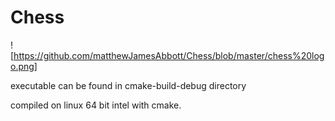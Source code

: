 # Chess
![https://github.com/matthewJamesAbbott/Chess/blob/master/chess%20logo.png]

executable can be found in cmake-build-debug directory

compiled on linux 64 bit intel with cmake.

